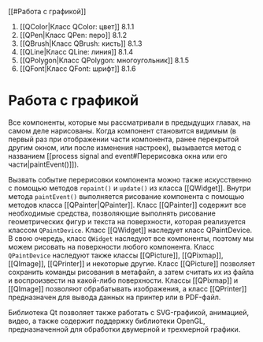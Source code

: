 [[#Работа с графикой]]
1. [[QColor|Класс QColor: цвет]] 8.1.1
2. [[QPen|Класс QPen: перо]] 8.1.2
3. [[QBrush|Класс QBrush: кисть]] 8.1.3
4. [[QLine|Класс QLine: линия]] 8.1.4
5. [[QPolygon|Класс QPolygon: многоугольник]] 8.1.5
6. [[QFont|Класс QFont: шрифт]] 8.1.6

# Работа с графикой

Все компоненты, которые мы рассматривали в предыдущих главах, на самом деле нарисованы. Когда компонент становится видимым (в первый раз при отображении части компонента, ранее перекрытой другим окном, или после изменения настроек), вызывается метод с названием [[process signal and event#Перерисовка окна или его части|paintEvent()]]).

Вызвать событие перерисовки компонента можно также искусственно с помощью методов `repaint()` и `update()` из класса [[QWidget]]. Внутри метода `paintEvent()` выполняется рисование компонента с помощью методов класса [[QPainter|QPainter]].
Класс [[QPainter]] содержит все необходимые средства, позволяющие выполнять рисование геометрических фигур и текста на поверхности, которая реализуется классом `QPaintDevice`. Класс [[QWidget]] наследует класс QPaintDevice. В свою очередь, класс ``QWidget`` наследуют все компоненты, поэтому мы можем рисовать на поверхности любого компонента. Класс `QPaintDevice` наследуют также классы [[QPicture]], [[QPixmap]], [[QImage]], [[QPrinter]] и некоторые другие. Класс [[QPicture]] позволяет сохранить команды рисования в метафайл, а затем считать их из файла и воспроизвести на какой-либо поверхности. Классы [[QPixmap]] и [[QImage]] позволяют обрабатывать изображения, а класс [[QPrinter]] предназначен для вывода данных на принтер или в PDF-файл. 

Библиотека Qt позволяет также работать с SVG-графикой, анимацией, видео, а также содержит поддержку библиотеки OpenGL, предназначенной для обработки двумерной и трехмерной графики. 





